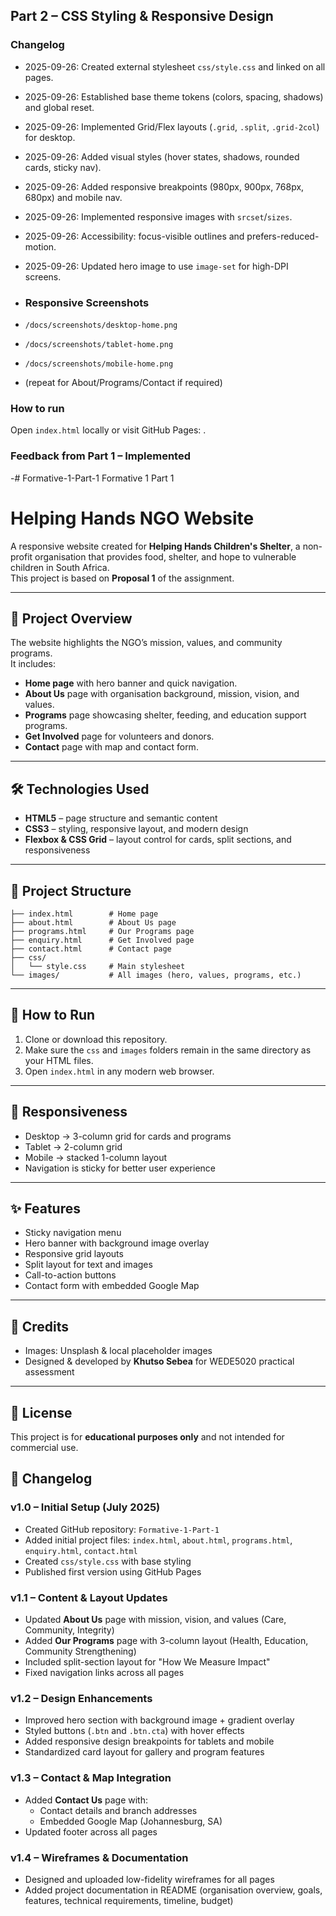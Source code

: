 ## Part 2 – CSS Styling & Responsive Design

### Changelog
- 2025-09-26: Created external stylesheet `css/style.css` and linked on all pages.
- 2025-09-26: Established base theme tokens (colors, spacing, shadows) and global reset.
- 2025-09-26: Implemented Grid/Flex layouts (`.grid`, `.split`, `.grid-2col`) for desktop.
- 2025-09-26: Added visual styles (hover states, shadows, rounded cards, sticky nav).
- 2025-09-26: Added responsive breakpoints (980px, 900px, 768px, 680px) and mobile nav.
- 2025-09-26: Implemented responsive images with `srcset`/`sizes`.
- 2025-09-26: Accessibility: focus-visible outlines and prefers-reduced-motion.
- 2025-09-26: Updated hero image to use `image-set` for high-DPI screens.

- ### Responsive Screenshots
- `/docs/screenshots/desktop-home.png`
- `/docs/screenshots/tablet-home.png`
- `/docs/screenshots/mobile-home.png`
- (repeat for About/Programs/Contact if required)

### How to run
Open `index.html` locally or visit GitHub Pages: <your live URL>.

### Feedback from Part 1 – Implemented
-# Formative-1-Part-1
Formative 1 Part 1
# Helping Hands NGO Website

A responsive website created for **Helping Hands Children's Shelter**, a non-profit organisation that provides food, shelter, and hope to vulnerable children in South Africa.  
This project is based on **Proposal 1** of the assignment.

---

## 📖 Project Overview
The website highlights the NGO’s mission, values, and community programs.  
It includes:
- **Home page** with hero banner and quick navigation.
- **About Us** page with organisation background, mission, vision, and values.
- **Programs** page showcasing shelter, feeding, and education support programs.
- **Get Involved** page for volunteers and donors.
- **Contact** page with map and contact form.

---

## 🛠️ Technologies Used
- **HTML5** – page structure and semantic content
- **CSS3** – styling, responsive layout, and modern design
- **Flexbox & CSS Grid** – layout control for cards, split sections, and responsiveness

---

## 📂 Project Structure
```
├── index.html        # Home page
├── about.html        # About Us page
├── programs.html     # Our Programs page
├── enquiry.html      # Get Involved page
├── contact.html      # Contact page
├── css/
│   └── style.css     # Main stylesheet
└── images/           # All images (hero, values, programs, etc.)
```

---

## 🚀 How to Run
1. Clone or download this repository.
2. Make sure the `css` and `images` folders remain in the same directory as your HTML files.
3. Open `index.html` in any modern web browser.

---

## 📱 Responsiveness
- Desktop → 3-column grid for cards and programs  
- Tablet → 2-column grid  
- Mobile → stacked 1-column layout  
- Navigation is sticky for better user experience

---

## ✨ Features
- Sticky navigation menu
- Hero banner with background image overlay
- Responsive grid layouts
- Split layout for text and images
- Call-to-action buttons
- Contact form with embedded Google Map

---

## 📌 Credits
- Images: Unsplash & local placeholder images  
- Designed & developed by **Khutso Sebea** for WEDE5020 practical assessment

---

## 📄 License
This project is for **educational purposes only** and not intended for commercial use.

## 📌 Changelog

### v1.0 – Initial Setup (July 2025)
- Created GitHub repository: `Formative-1-Part-1`
- Added initial project files: `index.html`, `about.html`, `programs.html`, `enquiry.html`, `contact.html`
- Created `css/style.css` with base styling
- Published first version using GitHub Pages

### v1.1 – Content & Layout Updates
- Updated **About Us** page with mission, vision, and values (Care, Community, Integrity)
- Added **Our Programs** page with 3-column layout (Health, Education, Community Strengthening)
- Included split-section layout for "How We Measure Impact"
- Fixed navigation links across all pages

### v1.2 – Design Enhancements
- Improved hero section with background image + gradient overlay
- Styled buttons (`.btn` and `.btn.cta`) with hover effects
- Added responsive design breakpoints for tablets and mobile
- Standardized card layout for gallery and program features

### v1.3 – Contact & Map Integration
- Added **Contact Us** page with:
  - Contact details and branch addresses
  - Embedded Google Map (Johannesburg, SA)
- Updated footer across all pages

### v1.4 – Wireframes & Documentation
- Designed and uploaded low-fidelity wireframes for all pages
- Added project documentation in README (organisation overview, goals, features, technical requirements, timeline, budget)




